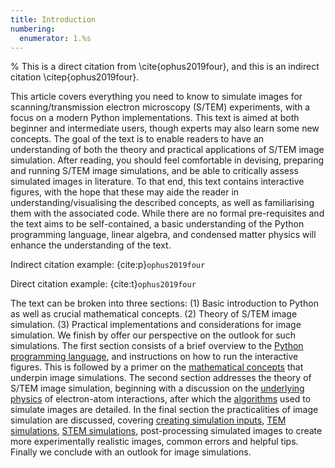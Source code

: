 ```yaml
---
title: Introduction
numbering:
  enumerator: 1.%s
---
```



% This is a direct citation from \cite{ophus2019four}, and this is an indirect citation \citep{ophus2019four}.

This article covers everything you need to know to simulate images for scanning/transmission electron microscopy (S/TEM) experiments, with a focus on a modern Python implementations. This text is aimed at both beginner and intermediate users, though experts may also learn some new concepts. The goal of the text is to enable readers to have an understanding of both the theory and practical applications of S/TEM image simulation. After reading, you should feel comfortable in devising, preparing and running S/TEM image simulations, and be able to critically assess simulated images in literature. To that end, this text contains interactive figures, with the hope that these may aide the reader in understanding/visualising the described concepts, as well as familiarising them with the associated code. While there are no formal pre-requisites and the text aims to be self-contained, a basic understanding of the Python programming language, linear algebra, and condensed matter physics will enhance the understanding of the text.

Indirect citation example:  {cite:p}`ophus2019four`

Direct citation example:  {cite:t}`ophus2019four`


The text can be broken into three sections: (1) Basic introduction to Python as well as crucial mathematical concepts. (2) Theory of S/TEM image simulation. (3) Practical implementations and considerations for image simulation. We finish by offer our perspective on the outlook for such simulations. The first section consists of a brief overview to the [Python programming language](#code_stuff), and instructions on how to run the interactive figures. This is followed by a primer on the [mathematical concepts](#math_stuff) that underpin image simulations. The second section addresses the theory of S/TEM image simulation, beginning with a discussion on the [underlying physics](#physics_stuff) of electron-atom interactions, after which the [algorithms](#electron-wavefunctions-ts) used to simulate images are detailed. In the final section the practicalities of image simulation are discussed, covering [creating simulation inputs](#sim_inputs), [TEM simulations](#tem_sims), [STEM simulations](#stem_sims), post-processing simulated images to create more experimentally realistic images, common errors and helpful tips. Finally we conclude with an outlook for image simulations.